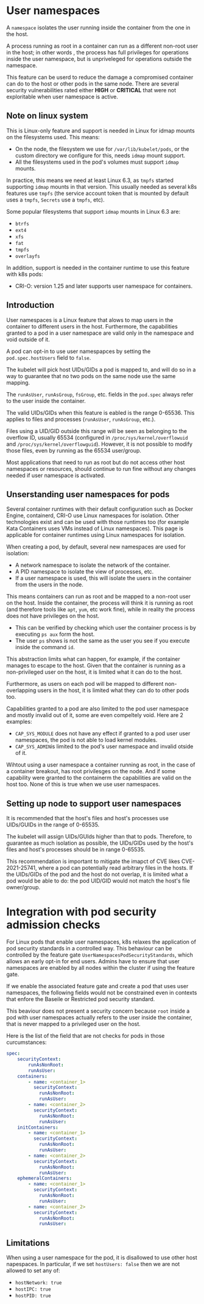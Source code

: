 # User namespaces

A `namespace` isolates the user running inside the container from the one in the
host.

A process running as root in a container can run as a different non-root user in
the host; in other words , the process has full privileges for operations inside
the user namespace, but is unpriveleged for operations outside the namespace.

This feature can be userd to reduce the damage a compromised container can do to
the host or other pods in the same node. There are several security
vulnerabilities rated either **HIGH** or **CRITICAL** that were not exploritable
when user namespace is active.

## Note on linux system

This is Linux-only feature and support is needed in Linux for idmap mounts on
the filesystems used. This means:
- On the node, the filesystem we use for `/var/lib/kubelet/pods`, or the custom
  directory we configure for this, needs `idmap` mount support.
- All the filesystems used in the pod's volumes must support `idmap` mounts.

In practice, this means we need at least Linux 6.3, as `tmpfs` started
supporting `idmap` mounts in that version. This usually needed as several k8s
features use `tmpfs` (the service account token that is mounted by default uses
a `tmpfs`, `Secrets` use a `tmpfs`, etc).

Some popular filesystems that support `idmap` mounts in Linux 6.3 are:
- `btrfs`
- `ext4`
- `xfs`
- `fat`
- `tmpfs`
- `overlayfs`

In addition, support is needed in the container runtime to use this feature with
k8s pods:
- CRI-O: version 1.25 and later supports user namespace for containers.

## Introduction

User namespaces is a Linux feature that alows to map users in the container to
different users in the host. Furthermore, the capabilities granted to a pod in a
user namespace are valid only in the namespace and void outside of it.

A pod can opt-in to use user namespapces by setting the `pod.spec.hostUsers`
field to `false`.

The kubelet will pick host UIDs/GIDs a pod is mapped to, and will do so in a way
to guarantee that no two pods on the same node use the same mapping.

The `runAsUser`, `runAsGroup`, `fsGroup`, etc. fields in the `pod.spec` always
refer to the user inside the container.

The valid UIDs/GIDs when this feature is eabled is the range 0-65536. This
applies to files and processes (`runAsUser`, `runAsGroup`, etc.).

Files using a UID/GID outside this range will be seen as belonging to the
overflow ID, usually 65534 (configured in `/proc/sys/kernel/overflowuid` 
and `/proc/sys/kernel/overflowguid`). However, it is not possible to modify
those files, even by running as the 65534 user/group.

Most applications that need to run as root but do not access other host
namespaces or resources, should continue to run fine without any changes needed
if user namespace is activated.

## Unserstanding user namespaces for pods

Several container runtimes with their default configuration such as Docker
Engine, containerd, CRI-O use Linux namespaces for isolation. Other technologies
exist and can be used with those runtimes too (for example Kata Containers uses
VMs instead of Linux namespaces). This page is applicable for container runtimes
using Linux namespaces for isolation.

When creating a pod, by default, several new namespaces are used for isolation:
- A network namespace to isolate the network of the container.
- A PID namespace to isolate the view of processes, etc.
- If a user namespace is used, this will isolate the users in the container
  from the users in the node.

This means containers can run as root and be mapped to a non-root user on the
host. Inside the container, the process will think it is running as root (and
therefore tools like `apt`, `yum`, etc work fine), while in reality the process
does not have privileges on the host.
- This can be verified by checking which user the container process is by
  executing `ps aux` form the host.
- The user `ps` shows is not the same as the user you see if you execute inside
  the command `id`.

This abstraction limits what can happen, for example, if the container manages
to escape to the host. Given that the container is running as a non-privileged
user on the host, it is limited what it can do to the host.

Furthermore, as users on each pod will be mapped to different non-overlapping
users in the host, it is limited what they can do to other pods too.

Capabilities granted to a pod are also limited to the pod user namespace and
mostly invalid out of it, some are even compeltely void. Here are 2 examples:
- `CAP_SYS_MODULE` does not have any effect if granted to a pod user user
  namespaces, the pod is not able to load kernel modules.
- `CAP_SYS_ADMIN`is limited to the pod's user namespace and invalid otside of
  it.

Wihtout using a user namespace a container running as root, in the case of a
container breakout, has root privilesges on the node. And if some capability
were granted to the containerm the capabilities are valid on the host too. None
of this is true when we use user namespaces.

## Setting up node to support user namespaces

It is recommended that the host's files and host's processes use UIDs/GUIDs in
the range of 0-65535.

The kubelet will assign UIDs/GUIds higher than that to pods. Therefore, to
guarantee as much isolation as possible, the UIDs/GIDs used by the host's files
and host's processes should be in range 0-65535.

This recommendation is important to mitigate the imapct of CVE likes
CVE-2021-25741, where a pod can potentially read arbitrary files in the hosts.
If the UIDs/GIDs of the pod and the host do not overlap, it is limited what a
pod would be able to do: the pod UID/GID would not match the host's file
owner/group.

# Integration with pod security admission checks

For Linux pods that enable user namespaces, k8s relaxes the application of pod
security standards in a controlled way. This behaviour can be controlled by the
feature gate `UserNamespacesPodSecurityStandards`, which allows an early opt-in
for end users. Admins have to ensure that user namespaces are enabled by all
nodes within the cluster if using the feature gate.

If we enable the associated feature gate and create a pod that uses user
namespaces, the following fields would not be constrained even in contexts that
enfore the Baseile or Restricted pod security standard.

This beaviour does not present a security concern because `root` inside a pod
with user namespaces actually refers to the user inside the container, that is
never mapped to a privileged user on the host.

Here is the list of the field that are not checks for pods in those
curcumstances:

```yaml
spec:
    securityContext:
        runAsNonRoot:
        runAsUser:
    containers:
        - name: <container_1>
          securityContext:
            runAsNonRoot:
            runAsUser:
        - name: <container_2>
          securityContext:
            runAsNonRoot:
            runAsUser:
    initContainers:
        - name: <container_1>
          securityContext:
            runAsNonRoot:
            runAsUser:
        - name: <container_2>
          securityContext:
            runAsNonRoot:
            runAsUser:
    ephemeralContainers:
        - name: <container_1>
          securityContext:
            runAsNonRoot:
            runAsUser:
        - name: <container_2>
          securityContext:
            runAsNonRoot:
            runAsUser:
```

## Limitations

When using a user namespace for the pod, it is disallowed to use other host
napespaces. In particular, if we set `hostUsers: false` then we are not allowed
to set any of:
- `hostNetwork: true`
- `hostIPC: true`
- `hostPID: true`

